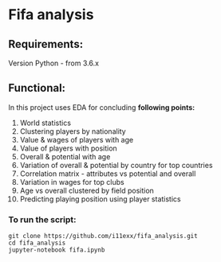 # Fifa analysis

## Requirements:
Version Python - from 3.6.х

## Functional:
In this project uses EDA for concluding **following points:** 
1. World statistics
2. Clustering players by nationality
3. Value & wages of players with age
4. Value of players with position
5. Overall & potential with age
6. Variation of overall & potential by country for top countries 
7. Correlation matrix - attributes vs potential and overall
8. Variation in wages for top clubs
9. Age vs overall clustered by field position
10. Predicting playing position using player statistics

### To run the script:
```
git clone https://github.com/i11exx/fifa_analysis.git
cd fifa_analysis
jupyter-notebook fifa.ipynb